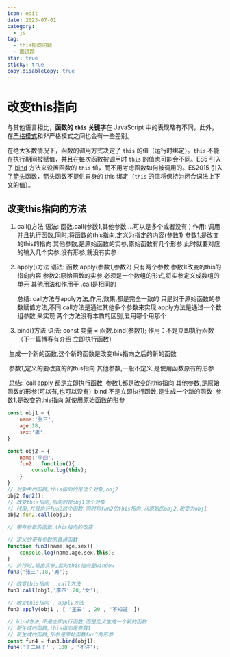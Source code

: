 ```yaml
---
icon: edit
date: 2023-07-01
category:
  - js
tag:
  - this指向问题
  - 面试题
star: true
sticky: true
copy.disableCopy: true
---
```


#  改变this指向
与其他语言相比，**函数的 `this` 关键字**在 JavaScript 中的表现略有不同，此外，在[严格模式](https://developer.mozilla.org/zh-CN/docs/Web/JavaScript/Reference/Strict_mode)和非严格模式之间也会有一些差别。

在绝大多数情况下，函数的调用方式决定了 `this` 的值（运行时绑定）。`this` 不能在执行期间被赋值，并且在每次函数被调用时 `this` 的值也可能会不同。ES5 引入了 [bind](https://developer.mozilla.org/zh-CN/docs/Web/JavaScript/Reference/Global_Objects/Function/bind) 方法来设置函数的 `this` 值，而不用考虑函数如何被调用的。ES2015 引入了[箭头函数](https://developer.mozilla.org/zh-CN/docs/Web/JavaScript/Reference/Functions/Arrow_functions)，箭头函数不提供自身的 this 绑定（`this` 的值将保持为闭合词法上下文的值）。<!-- more -->

## 改变this指向的方法

1.  call()方法
   语法: 函数.call(参数1,其他参数....可以是多个或者没有 )
   作用: 调用并且执行函数,同时,将函数的this指向,定义为指定的内容(参数1)
           参数1,是改变的this的指向
           其他参数,是原始函数的实参,原始函数有几个形参,此时就要对应的输入几个实参,没有形参,就没有实参

2. apply()方法
   语法: 函数.apply(参数1,参数2)  只有两个参数
           参数1:改变的this的指向内容
           参数2:原始函数的实参,必须是一个数组的形式,将实参定义成数组的单元
   其他用法和作用于 .call是相同的

   总结: call方法与apply方法,作用,效果,都是完全一致的
           只是对于原始函数的参数赋值方法,不同
           call方法是通过其他多个参数来实现
           apply方法是通过一个数组参数,来实现
           两个方法没有本质的区别,爱用哪个用那个

3.  bind()方法
   语法: const 变量 = 函数.bind(参数1);
   作用：不是立即执行函数（下一篇博客有介绍 立即执行函数）

   ​			生成一个新的函数,这个新的函数是改变this指向之后的新的函数

   ​			参数1,定义的要改变的的this指向
   ​			其他参数,一般不定义,是使用函数原有的形参

​		总结:
​    		call apply 都是立即执行函数
​        		参数1,都是改变的this指向
​       		 其他参数,是原始函数的形参(可以有,也可以没有)
​    		bind 不是立即执行函数,是生成一个新的函数
​        		参数1,是改变的this指向
​        		就使用原始函数的形参

```javascript
const obj1 = {
    name:'张三',
    age:18,
    sex:'男',
}

const obj2 = {
    name:'李四',
    fun2 : function(){
        console.log(this);
    }
}
// 对象中的函数,this指向的是这个对象,obj2
obj2.fun2();
// 改变this指向,指向的是obj1这个对象
// 代用,并且执行fun2这个函数,同时将fun2的this指向,从原始的obj2,改变为obj1
obj2.fun2.call(obj1);

// 带有参数的函数,this指向的改变

// 定义的带有参数的普通函数
function fun3(name,age,sex){
    console.log(name,age,sex,this);
}
// 执行时,输出实参,此时this指向是window
fun3('张三',18,'男');

// 改变this指向 , call方法
fun3.call(obj1,'李四',20,'女');

// 改变this指向 , apply方法
fun3.apply(obj1 , [ '王五' , 20 , '不知道' ])

// bind方法,不是立即执行函数,而是定义生成一个新的函数
// 新生成的函数,this指向是参数1
// 新生成的函数,形参是原始函数fun3的形参
const fun4 = fun3.bind(obj1);
fun4('王二麻子' , 100 , '不详');
```




